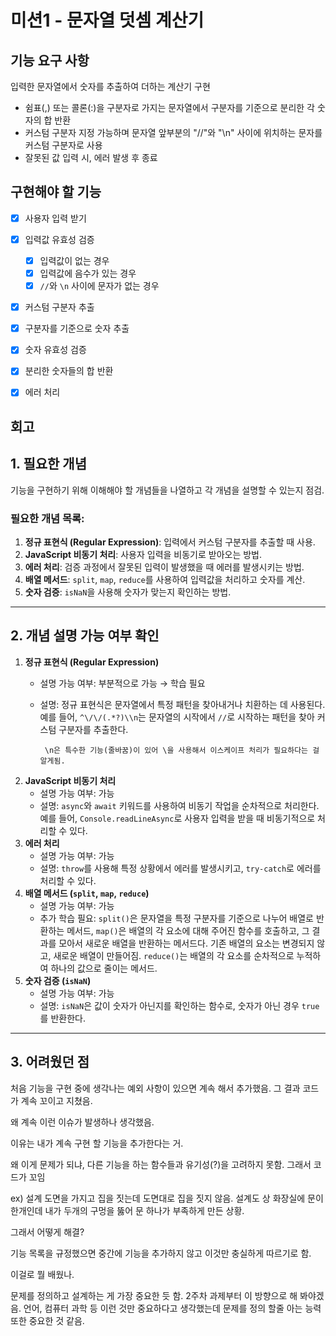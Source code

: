 # 미션1 - 문자열 덧셈 계산기

## 기능 요구 사항

입력한 문자열에서 숫자를 추출하여 더하는 계산기 구현

- 쉼표(,) 또는 콜론(:)을 구분자로 가지는 문자열에서 구분자를 기준으로 분리한 각 숫자의 합 반환
- 커스텀 구분자 지정 가능하며 문자열 앞부분의 "//"와 "\n" 사이에 위치하는 문자를 커스텀 구분자로 사용
- 잘못된 값 입력 시, 에러 발생 후 종료

## 구현해야 할 기능

- [x] 사용자 입력 받기
- [x] 입력값 유효성 검증
  - [x] 입력값이 없는 경우
  - [x] 입력값에 음수가 있는 경우
  - [x] `//`와 `\n` 사이에 문자가 없는 경우
- [x] 커스텀 구분자 추출
- [x] 구분자를 기준으로 숫자 추출
- [x] 숫자 유효성 검증
- [x] 분리한 숫자들의 합 반환
- [x] 에러 처리


## 회고

## 1. 필요한 개념

기능을 구현하기 위해 이해해야 할 개념들을 나열하고 각 개념을 설명할 수 있는지 점검.

### 필요한 개념 목록:

1. **정규 표현식 (Regular Expression)**: 입력에서 커스텀 구분자를 추출할 때 사용.
2. **JavaScript 비동기 처리**: 사용자 입력을 비동기로 받아오는 방법.
3. **에러 처리**: 검증 과정에서 잘못된 입력이 발생했을 때 에러를 발생시키는 방법.
4. **배열 메서드**: `split`, `map`, `reduce`를 사용하여 입력값을 처리하고 숫자를 계산.
5. **숫자 검증**: `isNaN`을 사용해 숫자가 맞는지 확인하는 방법.

---

## 2. 개념 설명 가능 여부 확인


1. **정규 표현식 (Regular Expression)**
    - 설명 가능 여부:  부분적으로 가능 → 학습 필요
    - 설명: 정규 표현식은 문자열에서 특정 패턴을 찾아내거나 치환하는 데 사용된다. 예를 들어, `^\/\/(.*?)\\n`는 문자열의 시작에서 `//`로 시작하는 패턴을 찾아 커스텀 구분자를 추출한다.
    
           \n은 특수한 기능(줄바꿈)이 있어 \을 사용해서 이스케이프 처리가 필요하다는 걸 알게됨. 
    
2. **JavaScript 비동기 처리**
    - 설명 가능 여부: 가능
    - 설명: `async`와 `await` 키워드를 사용하여 비동기 작업을 순차적으로 처리한다. 예를 들어, `Console.readLineAsync`로 사용자 입력을 받을 때 비동기적으로 처리할 수 있다.
3. **에러 처리**
    - 설명 가능 여부: 가능
    - 설명: `throw`를 사용해 특정 상황에서 에러를 발생시키고, `try-catch`로 에러를 처리할 수 있다.
4. **배열 메서드 (`split`, `map`, `reduce`)**
    - 설명 가능 여부:  가능
    - 추가 학습 필요: `split()`은 문자열을 특정 구분자를 기준으로 나누어 배열로 반환하는 메서드, `map()`은 배열의 각 요소에 대해 주어진 함수를 호출하고, 그 결과를 모아서 새로운 배열을 반환하는 메서드다. 기존 배열의 요소는 변경되지 않고, 새로운 배열이 만들어짐. `reduce()`는 배열의 각 요소를 순차적으로 누적하여 하나의 값으로 줄이는 메서드.
5. **숫자 검증 (`isNaN`)**
    - 설명 가능 여부: 가능
    - 설명: `isNaN`은 값이 숫자가 아닌지를 확인하는 함수로, 숫자가 아닌 경우 `true`를 반환한다.

---

## 3. 어려웠던 점

처음 기능을 구현 중에 생각나는 예외 사항이 있으면 계속 해서 추가했음. 그 결과 코드가 계속 꼬이고 지쳤음.

왜 계속 이런 이슈가 발생하나 생각했음.

이유는 내가 계속 구현 할 기능을 추가한다는 거. 

왜 이게 문제가 되냐, 다른 기능을 하는 함수들과 유기성(?)을 고려하지 못함. 그래서 코드가 꼬임

ex) 설계 도면을 가지고 집을 짓는데 도면대로 집을 짓지 않음.  설계도 상 화장실에 문이 한개인데 내가 두개의 구멍을 뚫어 문 하나가 부족하게 만든 상황.

그래서 어떻게 해결?

기능 목록을 규정했으면 중간에 기능을 추가하지 않고 이것만 충실하게 따르기로 함.

이걸로 뭘 배웠나.

문제를 정의하고 설계하는 게 가장 중요한 듯 함. 2주차 과제부터 이 방향으로 해 봐야겠음. 언어, 컴퓨터 과학 등 이런 것만 중요하다고 생각했는데 문제를 정의 할줄 아는 능력또한 중요한 것 같음.